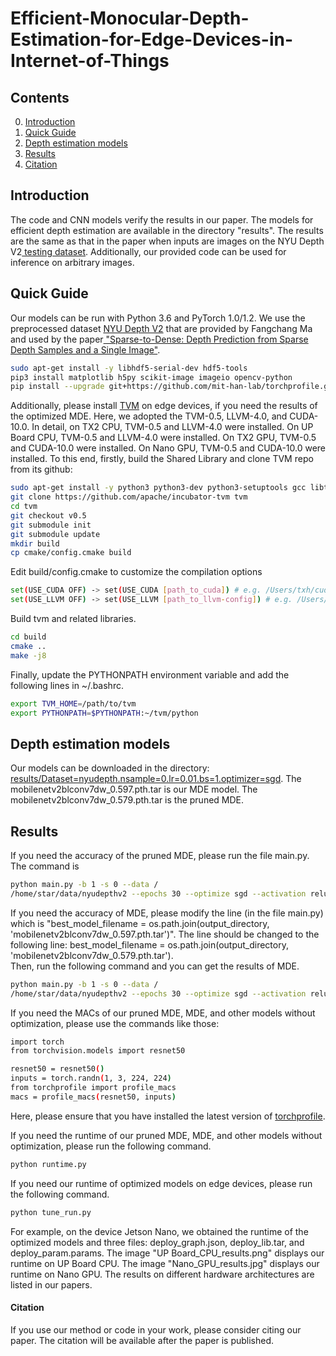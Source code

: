 # Efficient-Monocular-Depth-Estimation-for-Edge-Devices-in-Internet-of-Things

## Contents
0. [Introduction](#introduction)
0. [Quick Guide](#quick-guide)
0. [Depth estimation models](#models)
0. [Results](#results)
0. [Citation](#citation)

## Introduction
The code and CNN models verify the results in our paper. The models for efficient depth estimation are available in the directory "results". The results are the same as that in the paper when inputs are images on the NYU Depth V2<a href="http://datasets.lids.mit.edu/sparse-to-dense/data/nyudepthv2.tar.gz"> testing dataset</a>. Additionally, our provided code can be used for inference on arbitrary images.

## Quick Guide
Our models can be run with Python 3.6 and PyTorch 1.0/1.2.
We use the preprocessed dataset <a href="http://datasets.lids.mit.edu/sparse-to-dense/data/nyudepthv2.tar.gz">NYU Depth V2</a> that are provided by Fangchang Ma and used by the paper<a href="https://github.com/fangchangma/sparse-to-dense.pytorch"> "Sparse-to-Dense: Depth Prediction from Sparse Depth Samples and a Single Image"</a>.
```bash
sudo apt-get install -y libhdf5-serial-dev hdf5-tools
pip3 install matplotlib h5py scikit-image imageio opencv-python
pip install --upgrade git+https://github.com/mit-han-lab/torchprofile.git
```
Additionally, please install <a href="https://docs.tvm.ai/install/index.html">TVM</a> on edge devices, if you need the results of the optimized MDE. Here, we adopted the TVM-0.5, LLVM-4.0, and CUDA-10.0. In detail, on TX2 CPU, TVM-0.5 and LLVM-4.0 were installed. On UP Board CPU, TVM-0.5 and LLVM-4.0 were installed. On TX2 GPU, TVM-0.5 and CUDA-10.0 were installed. On Nano GPU, TVM-0.5 and CUDA-10.0 were installed. 
To this end, firstly, build the Shared Library and clone TVM repo from its github:
```bash
sudo apt-get install -y python3 python3-dev python3-setuptools gcc libtinfo-dev zlib1g-dev build-essential cmake libedit-dev libxml2-dev
git clone https://github.com/apache/incubator-tvm tvm
cd tvm
git checkout v0.5
git submodule init
git submodule update
mkdir build
cp cmake/config.cmake build
```
Edit build/config.cmake to customize the compilation options
```bash
set(USE_CUDA OFF) -> set(USE_CUDA [path_to_cuda]) # e.g. /Users/txh/cuda-10.0/
set(USE_LLVM OFF) -> set(USE_LLVM [path_to_llvm-config]) # e.g. /Users/txh/llvm-4.0/bin/llvm-config
```
Build tvm and related libraries.
```bash
cd build
cmake ..
make -j8
```
Finally, update the PYTHONPATH environment variable and add the following lines in ~/.bashrc. 
```bash
export TVM_HOME=/path/to/tvm
export PYTHONPATH=$PYTHONPATH:~/tvm/python
```
## Depth estimation models
Our models can be downloaded in the directory: <a href="https://github.com/tutuxh/Efficient-Monocular-Depth-Estimation-for-Edge-Devices-in-Internet-of-Things/tree/master/results/Dataset%3Dnyudepth.nsample%3D0.lr%3D0.01.bs%3D1.optimizer%3Dsgd"> results/Dataset=nyudepth.nsample=0.lr=0.01.bs=1.optimizer=sgd</a>. The mobilenetv2blconv7dw_0.597.pth.tar is our MDE model. The mobilenetv2blconv7dw_0.579.pth.tar is the pruned MDE.

## Results
If you need the accuracy of the pruned MDE, please run the file main.py. The command is
```bash
python main.py -b 1 -s 0 --data /
/home/star/data/nyudepthv2 --epochs 30 --optimize sgd --activation relu --dataset nyudepth --lr 0.01 --evaluate  
```

If you need the accuracy of MDE, please modify the line (in the file main.py) which is "best_model_filename = os.path.join(output_directory, 'mobilenetv2blconv7dw_0.597.pth.tar')".
The line should be changed to the following line: best_model_filename = os.path.join(output_directory, 'mobilenetv2blconv7dw_0.579.pth.tar').  
Then, run the following command and you can get the results of MDE.
```bash
python main.py -b 1 -s 0 --data /
/home/star/data/nyudepthv2 --epochs 30 --optimize sgd --activation relu --dataset nyudepth --lr 0.01 --evaluate  
```

If you need the MACs of our pruned MDE, MDE, and other models without optimization, please use the commands like those:
```bash
import torch
from torchvision.models import resnet50

resnet50 = resnet50()
inputs = torch.randn(1, 3, 224, 224)
from torchprofile import profile_macs
macs = profile_macs(resnet50, inputs)
```
Here, please ensure that you have installed the latest version of <a href="https://github.com/mit-han-lab/torchprofile">torchprofile</a>.

If you need the runtime of our pruned MDE, MDE, and other models without optimization, please run the following command.
```bash
python runtime.py
```

If you need our runtime of optimized models on edge devices, please run the following command.
```bash
python tune_run.py 
```
For example, on the device Jetson Nano, we obtained the runtime of the optimized models and three files: deploy_graph.json, deploy_lib.tar, and deploy_param.params. The image "UP Board_CPU_results.png" displays our runtime on UP Board CPU.  The image "Nano_GPU_results.jpg" displays our runtime on Nano GPU. The results on different hardware architectures are listed in  our papers.
#### Citation
If you use our method or code in your work, please consider citing our paper.
The citation will be available after the paper is published.

